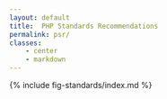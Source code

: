 ```yaml
---
layout: default
title:  PHP Standards Recommendations
permalink: psr/
classes:
    - center
    - markdown
---
```


{% include fig-standards/index.md %}

